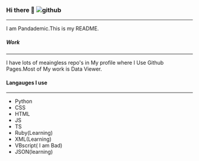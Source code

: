 ### Hi there 👋 ![github](https://img.shields.io/badge/GitHub-000000?style=for-the-badge&logo=GitHub&logoColor=white)
___
I am Pandademic.This is my README.

##### Work
_____
I have lots of meaingless repo's in My profile where I Use Github Pages.Most of My work is Data Viewer.


#### Langauges I use
_____
- Python
- CSS
- HTML
- JS
- TS
- Ruby(Learning)
- XML(Learning)
- VBscript( I am Bad)
- JSON(learning)
<!--
**Pandademic/Pandademic** is a ✨ _special_ ✨ repository because its `README.md` (this file) appears on your GitHub profile.

Here are some ideas to get you started:

- 🔭 I’m currently working on ...
- 🌱 I’m currently learning ...
- 👯 I’m looking to collaborate on ...
- 🤔 I’m looking for help with ...
- 💬 Ask me about ...
- 📫 How to reach me: ...
- 😄 Pronouns: ...
- ⚡ Fun fact: ...
-->
